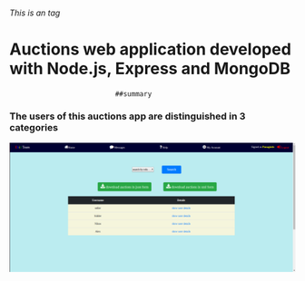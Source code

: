 
###### This is an  tag
  # Auctions web application developed with Node.js, Express and MongoDB
  
                              ##summary
  ### The users of this auctions app are distinguished in 3 categories
  
  

![GitHub Logo](/images/Capture.PNG)

